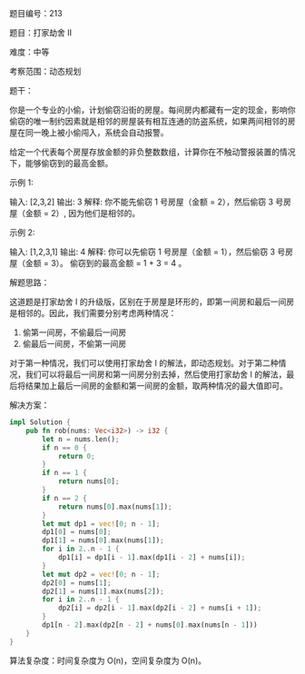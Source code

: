 题目编号：213

题目：打家劫舍 II

难度：中等

考察范围：动态规划

题干：

你是一个专业的小偷，计划偷窃沿街的房屋。每间房内都藏有一定的现金，影响你偷窃的唯一制约因素就是相邻的房屋装有相互连通的防盗系统，如果两间相邻的房屋在同一晚上被小偷闯入，系统会自动报警。

给定一个代表每个房屋存放金额的非负整数数组，计算你在不触动警报装置的情况下，能够偷窃到的最高金额。

示例 1:

输入: [2,3,2]
输出: 3
解释: 你不能先偷窃 1 号房屋（金额 = 2），然后偷窃 3 号房屋（金额 = 2）, 因为他们是相邻的。

示例 2:

输入: [1,2,3,1]
输出: 4
解释: 你可以先偷窃 1 号房屋（金额 = 1），然后偷窃 3 号房屋（金额 = 3）。
     偷窃到的最高金额 = 1 + 3 = 4 。

解题思路：

这道题是打家劫舍 I 的升级版，区别在于房屋是环形的，即第一间房和最后一间房是相邻的。因此，我们需要分别考虑两种情况：

1. 偷第一间房，不偷最后一间房
2. 偷最后一间房，不偷第一间房

对于第一种情况，我们可以使用打家劫舍 I 的解法，即动态规划。对于第二种情况，我们可以将最后一间房和第一间房分别去掉，然后使用打家劫舍 I 的解法，最后将结果加上最后一间房的金额和第一间房的金额，取两种情况的最大值即可。

解决方案：

```rust
impl Solution {
    pub fn rob(nums: Vec<i32>) -> i32 {
        let n = nums.len();
        if n == 0 {
            return 0;
        }
        if n == 1 {
            return nums[0];
        }
        if n == 2 {
            return nums[0].max(nums[1]);
        }
        let mut dp1 = vec![0; n - 1];
        dp1[0] = nums[0];
        dp1[1] = nums[0].max(nums[1]);
        for i in 2..n - 1 {
            dp1[i] = dp1[i - 1].max(dp1[i - 2] + nums[i]);
        }
        let mut dp2 = vec![0; n - 1];
        dp2[0] = nums[1];
        dp2[1] = nums[1].max(nums[2]);
        for i in 2..n - 1 {
            dp2[i] = dp2[i - 1].max(dp2[i - 2] + nums[i + 1]);
        }
        dp1[n - 2].max(dp2[n - 2] + nums[0].max(nums[n - 1]))
    }
}
```

算法复杂度：时间复杂度为 O(n)，空间复杂度为 O(n)。